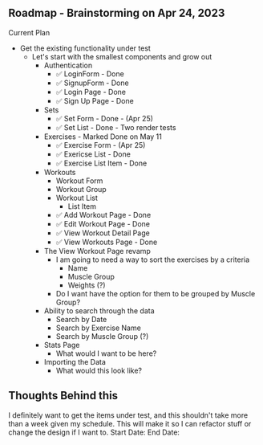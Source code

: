 Roadmap - Brainstorming on Apr 24, 2023
--------------------------
Current Plan
* Get the existing functionality under test
  * Let's start with the smallest components and grow out
    * Authentication
      * :white_check_mark: LoginForm - Done
      * :white_check_mark: SignupForm - Done
      * :white_check_mark: Login Page - Done
      * :white_check_mark: Sign Up Page - Done
    * Sets
      * :white_check_mark: Set Form - Done - (Apr 25)
      * :white_check_mark: Set List - Done - Two render tests
    * Exercises - Marked Done on May 11
      * :white_check_mark: Exercise Form - (Apr 25)
      * :white_check_mark: Exericse List - Done
      * :white_check_mark: Exercise List Item - Done
    * Workouts
      * Workout Form
      * Workout Group
      * Workout List
        * List Item
      * :white_check_mark: Add Workout Page - Done
      * :white_check_mark: Edit Workout Page - Done
      * :white_check_mark: View Workout Detail Page 
      * :white_check_mark: View Workouts Page - Done
    * The View Workout Page revamp
      * I am going to need a way to sort the exercises by a criteria
        * Name
        * Muscle Group
        * Weights (?)
      * Do I want have the option for them to be grouped by Muscle Group?
    * Ability to search through the data
      * Search by Date
      * Search by Exercise Name
      * Search by Muscle Group (?)
    * Stats Page
      * What would I want to be here?
    * Importing the Data
      * What would this look like?

Thoughts Behind this
--------------------------
I definitely want to get the items under test, and this shouldn't take more than a week given my schedule. This will make it so I can refactor stuff or change the design if I want to.
        Start Date:
        End Date: